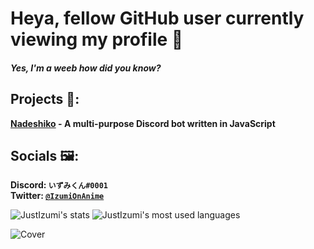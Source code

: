 # Heya, fellow GitHub user currently viewing my profile 👋
#### _Yes, I'm a weeb how did you know?_


## Projects 🔧:
   **[Nadeshiko](https://github.com/JustIzumi/Nadeshiko/) - A multi-purpose Discord bot written in JavaScript**  
 
   
## Socials 🖼:
   **Discord: `いずみくん#0001`**                                                                                                                                                   
   **Twitter: [`@IzumiOnAnime`](https://twitter.com/IzumiOnAnime)**

<img alt="JustIzumi's stats" style="align: left;" src="https://github-readme-stats.vercel.app/api?username=JustIzumi&show_icons=true&theme=midnight-purple">
<img alt="JustIzumi's most used languages" style="align: right;" src="https://github-readme-stats.vercel.app/api/top-langs/?username=JustIzumi&layout=compact&theme=midnight-purple">

![Cover](https://i.imgur.com/KsbkbLo.jpg)                                                                                                                                                                                                                                                                                                                               
